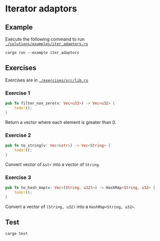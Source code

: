 # Iterator adaptors

## Example

Execute the following command to run [`./solutions/examples/iter_adaptors.rs`](./solutions/examples/iter_adaptors.rs)

```shell
cargo run --example iter_adaptors
```

## Exercises

Exercises are in [`./exercises/src/lib.rs`](./exercises/src/lib.rs)

### Exercise 1

```rust
pub fn filter_non_zero(v: Vec<u32>) -> Vec<u32> {
    todo!();
}
```

Return a vector where each element is greater than 0.

### Exercise 2

```rust
pub fn to_string(v: Vec<&str>) -> Vec<String> {
    todo!();
}
```

Convert vector of `&str` into a vector of `String`.

### Exercise 3

```rust
pub fn to_hash_map(v: Vec<(String, u32)>) -> HashMap<String, u32> {
    todo!();
}
```

Convert a vector of `(String, u32)` into a `HashMap<String, u32>`.

## Test

```shell
cargo test
```
